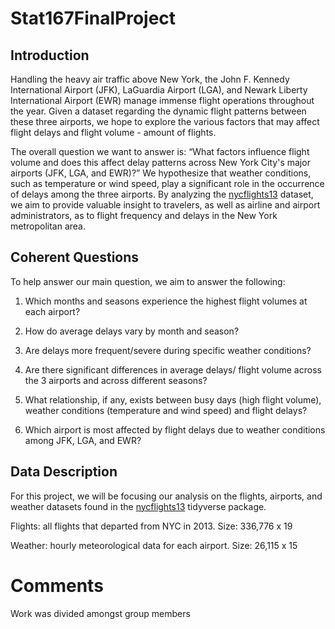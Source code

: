 # Stat167FinalProject

## Introduction

Handling the heavy air traffic above New York, the John F. Kennedy International Airport (JFK), LaGuardia Airport (LGA), and Newark Liberty International Airport (EWR) manage immense flight operations throughout the year. Given a dataset regarding the dynamic flight patterns between these three airports, we hope to explore the various factors that may affect flight delays and flight volume - amount of flights.

The overall question we want to answer is: “What factors influence flight volume and does this affect delay patterns across New York City's major airports (JFK, LGA, and EWR)?” We hypothesize that weather conditions, such as temperature or wind speed, play a significant role in the occurrence of delays among the three airports. By analyzing the [nycflights13](https://nycflights13.tidyverse.org/) dataset, we aim to provide valuable insight to travelers, as well as airline and airport administrators, as to flight frequency and delays in the New York metropolitan area.

## Coherent Questions

To help answer our main question, we aim to answer the following:

1.  Which months and seasons experience the highest flight volumes at each airport?

2.  How do average delays vary by month and season?

3.  Are delays more frequent/severe during specific weather conditions?

4.  Are there significant differences in average delays/ flight volume across the 3 airports and across different seasons?

5.  What relationship, if any, exists between busy days (high flight volume), weather conditions (temperature and wind speed) and flight delays?

6.  Which airport is most affected by flight delays due to weather conditions among JFK, LGA, and EWR?

## Data Description

For this project, we will be focusing our analysis on the flights, airports, and weather datasets found in the [nycflights13](https://nycflights13.tidyverse.org/) tidyverse package.

Flights: all flights that departed from NYC in 2013. Size: 336,776 x 19

Weather: hourly meteorological data for each airport. Size: 26,115 x 15

# Comments

Work was divided amongst group members
